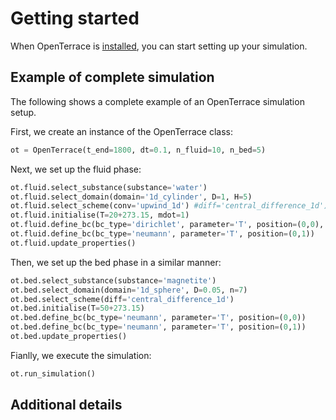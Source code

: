 # Getting started

When OpenTerrace is [installed](../installation.md), you can start setting up your simulation.

## Example of complete simulation
The following shows a complete example of an OpenTerrace simulation setup. 

First, we create an instance of the OpenTerrace class:
```python linenums="1"
ot = OpenTerrace(t_end=1800, dt=0.1, n_fluid=10, n_bed=5)
```

Next, we set up the fluid phase:
```python linenums="2"
ot.fluid.select_substance(substance='water')
ot.fluid.select_domain(domain='1d_cylinder', D=1, H=5)
ot.fluid.select_scheme(conv='upwind_1d') #diff='central_difference_1d')
ot.fluid.initialise(T=20+273.15, mdot=1)
ot.fluid.define_bc(bc_type='dirichlet', parameter='T', position=(0,0), value=80+273.15)
ot.fluid.define_bc(bc_type='neumann', parameter='T', position=(0,1))
ot.fluid.update_properties()
```

Then, we set up the bed phase in a similar manner:
```python linenums="9"
ot.bed.select_substance(substance='magnetite')
ot.bed.select_domain(domain='1d_sphere', D=0.05, n=7)
ot.bed.select_scheme(diff='central_difference_1d')
ot.bed.initialise(T=50+273.15)
ot.bed.define_bc(bc_type='neumann', parameter='T', position=(0,0))
ot.bed.define_bc(bc_type='neumann', parameter='T', position=(0,1))
ot.bed.update_properties()
```

Fianlly, we execute the simulation:
```python linenums="16"
ot.run_simulation()
```
## Additional details